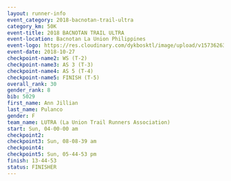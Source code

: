 ```yaml
---
layout: runner-info 
event_category: 2018-bacnotan-trail-ultra 
category_km: 50K 
event-title: 2018 BACNOTAN TRAIL ULTRA 
event-location: Bacnotan La Union Philippines 
event-logo: https://res.cloudinary.com/dykbosktl/image/upload/v1573626331/Logo/lOGO_sclsdl.png 
event-date: 2018-10-27 
checkpoint-name2: WS (T-2) 
checkpoint-name3: AS 3 (T-3) 
checkpoint-name4: AS 5 (T-4) 
checkpoint-name5: FINISH (T-5) 
overall_rank: 30
gender_rank: 8
bib: 5029
first_name: Ann Jillian
last_name: Pulanco
gender: F
team_name: LUTRA (La Union Trail Runners Association)
start: Sun, 04-00-00 am
checkpoint2: 
checkpoint3: Sun, 08-08-39 am
checkpoint4: 
checkpoint5: Sun, 05-44-53 pm
finish: 13-44-53
status: FINISHER
---
```

